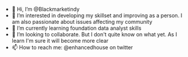 - 👋 Hi, I’m @Blackmarketindy
- 👀 I’m interested in developing my skillset and improving as a person. I am also passionate about issues affecting my community
- 🌱 I’m currently learning foundation data analyst skills
- 💞️ I’m looking to collaborate. But I don't quite know on what yet. As I learn I'm sure it will become more clear
- 📫 How to reach me: @enhancedhouse on twitter

<!---
Blackmarketindy/Blackmarketindy is a ✨ special ✨ repository because its `README.md` (this file) appears on your GitHub profile.
You can click the Preview link to take a look at your changes.
--->
